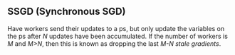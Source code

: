 ## SSGD (Synchronous SGD)

Have workers send their updates to a ps, but only update the variables on the ps after *N* updates have been accumulated.  If the number of workers is *M* and *M>N*, then this is known as dropping the last *M-N* *stale gradients*.
